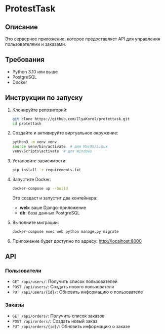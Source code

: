 # ProtestTask

## Описание

Это серверное приложение, которое предоставляет API для управления пользователями и заказами.

## Требования

- Python 3.10 или выше
- PostgreSQL
- Docker

## Инструкции по запуску

1. Клонируйте репозиторий:
    ```bash
    git clone https://github.com/IlyaKorol/protettask.git
    cd protettask
    ```

2. Создайте и активируйте виртуальное окружение:
    ```bash
    python3 -m venv venv
    source venv/bin/activate  # для MacOS/Linux
    venv\Scripts\activate  # для Windows
    ```

3. Установите зависимости:
    ```bash
    pip install -r requirements.txt
    ```

4. Запустите Docker:
    ```bash
    docker-compose up --build
    ```

    Это создаст и запустит два контейнера:
    - **web**: ваше Django-приложение
    - **db**: база данных PostgreSQL

5. Выполните миграции:
    ```bash
    docker-compose exec web python manage.py migrate
    ```

6. Приложение будет доступно по адресу: [http://localhost:8000](http://localhost:8000)

## API

### Пользователи

- `GET /api/users/`: Получить список пользователей
- `POST /api/users/`: Создать нового пользователя
- `PUT /api/users/{id}/`: Обновить информацию о пользователе

### Заказы

- `GET /api/orders/`: Получить список заказов
- `POST /api/orders/`: Создать новый заказ
- `PUT /api/orders/{id}/`: Обновить информацию о заказе
